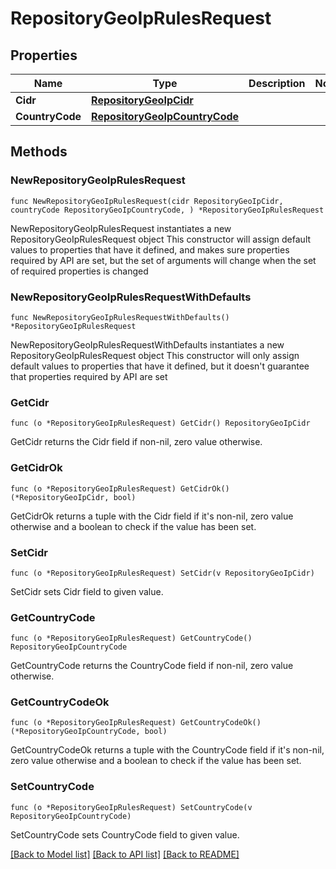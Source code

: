 # RepositoryGeoIpRulesRequest

## Properties

Name | Type | Description | Notes
------------ | ------------- | ------------- | -------------
**Cidr** | [**RepositoryGeoIpCidr**](RepositoryGeoIpCidr.md) |  | 
**CountryCode** | [**RepositoryGeoIpCountryCode**](RepositoryGeoIpCountryCode.md) |  | 

## Methods

### NewRepositoryGeoIpRulesRequest

`func NewRepositoryGeoIpRulesRequest(cidr RepositoryGeoIpCidr, countryCode RepositoryGeoIpCountryCode, ) *RepositoryGeoIpRulesRequest`

NewRepositoryGeoIpRulesRequest instantiates a new RepositoryGeoIpRulesRequest object
This constructor will assign default values to properties that have it defined,
and makes sure properties required by API are set, but the set of arguments
will change when the set of required properties is changed

### NewRepositoryGeoIpRulesRequestWithDefaults

`func NewRepositoryGeoIpRulesRequestWithDefaults() *RepositoryGeoIpRulesRequest`

NewRepositoryGeoIpRulesRequestWithDefaults instantiates a new RepositoryGeoIpRulesRequest object
This constructor will only assign default values to properties that have it defined,
but it doesn't guarantee that properties required by API are set

### GetCidr

`func (o *RepositoryGeoIpRulesRequest) GetCidr() RepositoryGeoIpCidr`

GetCidr returns the Cidr field if non-nil, zero value otherwise.

### GetCidrOk

`func (o *RepositoryGeoIpRulesRequest) GetCidrOk() (*RepositoryGeoIpCidr, bool)`

GetCidrOk returns a tuple with the Cidr field if it's non-nil, zero value otherwise
and a boolean to check if the value has been set.

### SetCidr

`func (o *RepositoryGeoIpRulesRequest) SetCidr(v RepositoryGeoIpCidr)`

SetCidr sets Cidr field to given value.


### GetCountryCode

`func (o *RepositoryGeoIpRulesRequest) GetCountryCode() RepositoryGeoIpCountryCode`

GetCountryCode returns the CountryCode field if non-nil, zero value otherwise.

### GetCountryCodeOk

`func (o *RepositoryGeoIpRulesRequest) GetCountryCodeOk() (*RepositoryGeoIpCountryCode, bool)`

GetCountryCodeOk returns a tuple with the CountryCode field if it's non-nil, zero value otherwise
and a boolean to check if the value has been set.

### SetCountryCode

`func (o *RepositoryGeoIpRulesRequest) SetCountryCode(v RepositoryGeoIpCountryCode)`

SetCountryCode sets CountryCode field to given value.



[[Back to Model list]](../README.md#documentation-for-models) [[Back to API list]](../README.md#documentation-for-api-endpoints) [[Back to README]](../README.md)


